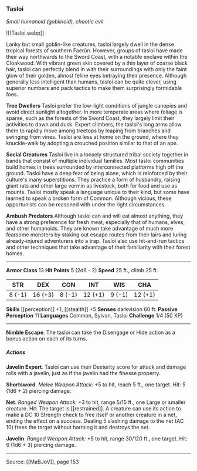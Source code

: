 ### Tasloi
_Small humanoid (goblinoid), chaotic evil_

![[Tasloi.webp]]

Lanky but small goblin-like creatures, tasloi largely dwell in the dense tropical forests of southern Faerûn. However, groups of tasloi have made their way northwards to the Sword Coast, with a notable enclave within the Cloakwood. With vibrant green skin covered by a thin layer of coarse black hair, tasloi can perfectly blend in with their surroundings with only the faint glow of their golden, almost feline eyes betraying their presence. Although generally less intelligent than humans, tasloi can be quite clever, using superior numbers and pack tactics to make them surprisingly formidable foes.

**Tree Dwellers** Tasloi prefer the low-light conditions of jungle canopies and avoid direct sunlight altogether. In more temperate areas where foliage is sparse, such as the forests of the Sword Coast, they largely limit their activities to dawn and dusk. Expert climbers, the tasloi's long arms allow them to rapidly move among treetops by leaping from branches and swinging from vines. Tasloi are less at home on the ground, where they knuckle-walk by adopting a crouched position similar to that of an ape.


**Social Creatures** Tasloi live in a loosely structured tribal society together in bands that consist of multiple individual families. Most tasloi communities build homes in trees surrounded by interconnected platforms high off the ground. Tasloi have a deep fear of being alone, which is reinforced by their culture's many superstitions. They practice a form of husbandry, raising giant rats and other large vermin as livestock, both for food and use as mounts. Tasloi mostly speak a language unique to their kind, but some have learned to speak a broken form of Common. Although vicious, these opportunists can be reasoned with under the right circumstances.

**Ambush Predators** Although tasloi can and will eat almost anything, they have a strong preference for fresh meat, especially that of humans, elves, and other humanoids. They are known take advantage of much more fearsome monsters by staking out escape routes from their lairs and luring already-injured adventurers into a trap. Tasloi also use hit-and-run tactics and other techniques that take advantage of their familiarity with their forest homes.

---

**Armor Class** 13
**Hit Points** 5 (2d6 - 2)
**Speed** 25 ft., climb 25 ft.

| STR     | DEX     | CON     | INT     | WIS     | CHA     |
|---------|---------|---------|---------|---------|---------|
| 8 (-1) | 16 (+3) | 8 (-1) | 12 (+1) | 9 (-1) | 12 (+1) |

**Skills** [[perception]] +1, [[stealth]] +5
**Senses** darkvision 60 ft.
**Passive Perception** 11
**Languages** Common, Sylvan, Tasloi
**Challenge** 1/4 (50 XP)

---

**Nimble Escape**. The tasloi can take the Disengage or Hide action as a bonus action on each of its turns.

##### Actions
**Javelin Expert**. Tasloi can use their Dexterity score for attack and damage rolls with a javelin, just as if the javelin had the finesse property.

**Shortsword**. _Melee Weapon Attack:_ +5 to hit, reach 5 ft., one target. Hit: 5 (1d6 + 2) piercing damage.

**Net**. _Ranged Weapon Attack:_ +3 to hit, range 5/15 ft., one Large or smaller creature. Hit: The target is [[restrained]]. A creature can use its action to make a DC 10 Strength check to free itself or another creature in a net, ending the effect on a success. Dealing 5 slashing damage to the net (AC 10) frees the target without harming it and destroys the net.

**Javelin**. _Ranged Weapon Attack:_ +5 to hit, range 30/120 ft., one target. Hit: 6 (1d6 + 3) piercing damage.

---

Source: [[MaBJoV]], page 153